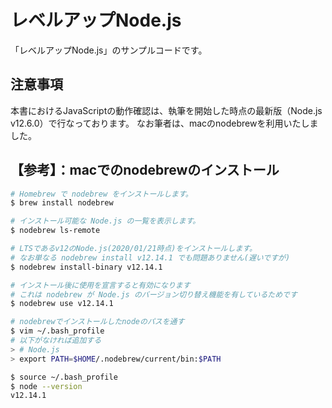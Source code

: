 # レベルアップNode.js

「レベルアップNode.js」のサンプルコードです。

## 注意事項

本書におけるJavaScriptの動作確認は、執筆を開始した時点の最新版（Node.js v12.6.0）で行なっております。
なお筆者は、macのnodebrewを利用いたしました。

## 【参考】：macでのnodebrewのインストール

```sh
# Homebrew で nodebrew をインストールします。
$ brew install nodebrew

# インストール可能な Node.js の一覧を表示します。
$ nodebrew ls-remote

# LTSであるv12のNode.js(2020/01/21時点)をインストールします。
# なお単なる nodebrew install v12.14.1 でも問題ありません(遅いですが)
$ nodebrew install-binary v12.14.1

# インストール後に使用を宣言すると有効になります
# これは nodebrew が Node.js のバージョン切り替え機能を有しているためです
$ nodebrew use v12.14.1

# nodebrewでインストールしたnodeのパスを通す
$ vim ~/.bash_profile
# 以下がなければ追加する
> # Node.js
> export PATH=$HOME/.nodebrew/current/bin:$PATH

$ source ~/.bash_profile
$ node --version
v12.14.1
```
